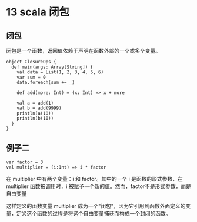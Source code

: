 # 13 scala 闭包


## 闭包

闭包是一个函数，返回值依赖于声明在函数外部的一个或多个变量。

```
object ClosureOps {
  def main(args: Array[String]) {
    val data = List(1, 2, 3, 4, 5, 6)
    var sum = 0
    data.foreach(sum += _)

    def add(more: Int) = (x: Int) => x + more

    val a = add(1)
    val b = add(9999)
    println(a(10))
    println(b(10))
  }
}
```


## 例子二

```
var factor = 3  
val multiplier = (i:Int) => i * factor  
```

在 multiplier 中有两个变量：i 和 factor。其中的一个 i 是函数的形式参数，在 multiplier 函数被调用时，i 被赋予一个新的值。然而，factor不是形式参数，而是自由变量

这样定义的函数变量 multiplier 成为一个"闭包"，因为它引用到函数外面定义的变量，定义这个函数的过程是将这个自由变量捕获而构成一个封闭的函数。